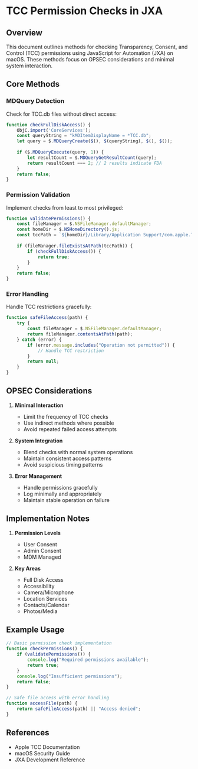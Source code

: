 # TCC Permission Checks in JXA

## Overview

This document outlines methods for checking Transparency, Consent, and Control (TCC) permissions using JavaScript for Automation (JXA) on macOS. These methods focus on OPSEC considerations and minimal system interaction.

## Core Methods

### MDQuery Detection
Check for TCC.db files without direct access:

```javascript
function checkFullDiskAccess() {
    ObjC.import('CoreServices');
    const queryString = "kMDItemDisplayName = *TCC.db";
    let query = $.MDQueryCreate($(), $(queryString), $(), $());
    
    if ($.MDQueryExecute(query, 1)) {
        let resultCount = $.MDQueryGetResultCount(query);
        return resultCount === 2; // 2 results indicate FDA
    }
    return false;
}
```

### Permission Validation
Implement checks from least to most privileged:

```javascript
function validatePermissions() {
    const fileManager = $.NSFileManager.defaultManager;
    const homeDir = $.NSHomeDirectory().js;
    const tccPath = `${homeDir}/Library/Application Support/com.apple.TCC`;
    
    if (fileManager.fileExistsAtPath(tccPath)) {
        if (checkFullDiskAccess()) {
            return true;
        }
    }
    return false;
}
```

### Error Handling
Handle TCC restrictions gracefully:

```javascript
function safeFileAccess(path) {
    try {
        const fileManager = $.NSFileManager.defaultManager;
        return fileManager.contentsAtPath(path);
    } catch (error) {
        if (error.message.includes("Operation not permitted")) {
            // Handle TCC restriction
        }
        return null;
    }
}
```

## OPSEC Considerations

1. **Minimal Interaction**
   - Limit the frequency of TCC checks
   - Use indirect methods where possible
   - Avoid repeated failed access attempts

2. **System Integration**
   - Blend checks with normal system operations
   - Maintain consistent access patterns
   - Avoid suspicious timing patterns

3. **Error Management**
   - Handle permissions gracefully
   - Log minimally and appropriately
   - Maintain stable operation on failure

## Implementation Notes

1. **Permission Levels**
   - User Consent
   - Admin Consent
   - MDM Managed

2. **Key Areas**
   - Full Disk Access
   - Accessibility
   - Camera/Microphone
   - Location Services
   - Contacts/Calendar
   - Photos/Media

## Example Usage

```javascript
// Basic permission check implementation
function checkPermissions() {
    if (validatePermissions()) {
        console.log("Required permissions available");
        return true;
    }
    console.log("Insufficient permissions");
    return false;
}

// Safe file access with error handling
function accessFile(path) {
    return safeFileAccess(path) || "Access denied";
}
```

## References

- Apple TCC Documentation
- macOS Security Guide
- JXA Development Reference
